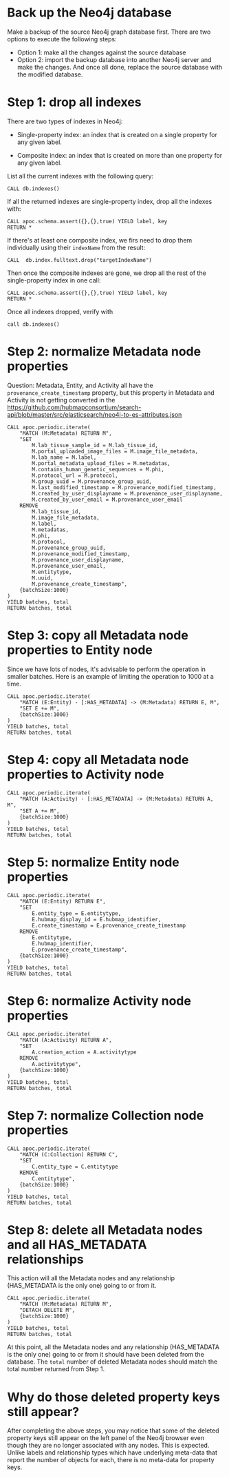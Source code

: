 # Back up the Neo4j database

Make a backup of the source Neo4j graph database first. There are two options to execute the following steps:

- Option 1: make all the changes against the source database
- Option 2: import the backup database into another Neo4j server and make the changes. And once all done, replace the source database with the modified database.

# Step 1: drop all indexes

There are two types of indexes in Neo4j:

- Single-property index: an index that is created on a single property for any given label.

- Composite index: an index that is created on more than one property for any given label.

List all the current indexes with the following query:

````
CALL db.indexes()
````

If all the returned indexes are single-property index, drop all the indexes with:

````
CALL apoc.schema.assert({},{},true) YIELD label, key 
RETURN *
````

If there's at least one composite index, we firs need to drop them individually using their `indexName` from the result:

````
CALL  db.index.fulltext.drop("targetIndexName")
````

Then once the composite indexes are gone, we drop all the rest of the single-property index in one call:

````
CALL apoc.schema.assert({},{},true) YIELD label, key 
RETURN *
````

Once all indexes dropped, verify with 

````
call db.indexes()
````

# Step 2: normalize Metadata node properties

Question: Metadata, Entity, and Activity all have the `provenance_create_timestamp` property, but this property in Metadata and Activity is not getting converted in the https://github.com/hubmapconsortium/search-api/blob/master/src/elasticsearch/neo4j-to-es-attributes.json

````
CALL apoc.periodic.iterate(
    "MATCH (M:Metadata) RETURN M", 
    "SET 
        M.lab_tissue_sample_id = M.lab_tissue_id,
        M.portal_uploaded_image_files = M.image_file_metadata,
        M.lab_name = M.label,
        M.portal_metadata_upload_files = M.metadatas,
        M.contains_human_genetic_sequences = M.phi,
        M.protocol_url = M.protocol,
        M.group_uuid = M.provenance_group_uuid,
        M.last_modified_timestamp = M.provenance_modified_timestamp,
        M.created_by_user_displayname = M.provenance_user_displayname,
        M.created_by_user_email = M.provenance_user_email
    REMOVE 
        M.lab_tissue_id,
        M.image_file_metadata,
        M.label,
        M.metadatas,
        M.phi,
        M.protocol,
        M.provenance_group_uuid,
        M.provenance_modified_timestamp,
        M.provenance_user_displayname,
        M.provenance_user_email,
        M.entitytype, 
        M.uuid, 
        M.provenance_create_timestamp", 
    {batchSize:1000}
)
YIELD batches, total 
RETURN batches, total
````

# Step 3: copy all Metadata node properties to Entity node

Since we have lots of nodes, it's advisable to perform the operation in smaller batches. Here is an example of limiting the operation to 1000 at a time.

````
CALL apoc.periodic.iterate(
    "MATCH (E:Entity) - [:HAS_METADATA] -> (M:Metadata) RETURN E, M", 
    "SET E += M", 
    {batchSize:1000}
)
YIELD batches, total 
RETURN batches, total
````

# Step 4: copy all Metadata node properties to Activity node

````
CALL apoc.periodic.iterate(
    "MATCH (A:Activity) - [:HAS_METADATA] -> (M:Metadata) RETURN A, M", 
    "SET A += M", 
    {batchSize:1000}
)
YIELD batches, total 
RETURN batches, total
````

# Step 5: normalize Entity node properties

````
CALL apoc.periodic.iterate(
    "MATCH (E:Entity) RETURN E", 
    "SET 
        E.entity_type = E.entitytype,
        E.hubmap_display_id = E.hubmap_identifier,
        E.create_timestamp = E.provenance_create_timestamp
    REMOVE 
        E.entitytype,
        E.hubmap_identifier,
        E.provenance_create_timestamp", 
    {batchSize:1000}
)
YIELD batches, total 
RETURN batches, total
````

# Step 6: normalize Activity node properties

````
CALL apoc.periodic.iterate(
    "MATCH (A:Activity) RETURN A", 
    "SET 
        A.creation_action = A.activitytype
    REMOVE 
        A.activitytype", 
    {batchSize:1000}
)
YIELD batches, total 
RETURN batches, total
````

# Step 7: normalize Collection node properties

````
CALL apoc.periodic.iterate(
    "MATCH (C:Collection) RETURN C", 
    "SET 
        C.entity_type = C.entitytype
    REMOVE 
        C.entitytype", 
    {batchSize:1000}
)
YIELD batches, total 
RETURN batches, total
````

# Step 8: delete all Metadata nodes and all HAS_METADATA relationships

This action will all the Metadata nodes and any relationship (HAS_METADATA is the only one) going to or from it.

````
CALL apoc.periodic.iterate(
    "MATCH (M:Metadata) RETURN M", 
    "DETACH DELETE M", 
    {batchSize:1000}
)
YIELD batches, total 
RETURN batches, total
````

At this point, all the Metadata nodes and any relationship (HAS_METADATA is the only one) going to or from it should have been deleted from the database. The `total` number of deleted Metadata nodes should match the total number returned from Step 1.

# Why do those deleted property keys still appear?

After completing the above steps, you may notice that some of the deleted property keys still appear on the left panel of the Neo4j browser even though they are no longer associated with any nodes. This is expected. Unlike labels and relationship types which have underlying meta-data that report the number of objects for each, there is no meta-data for property keys.
